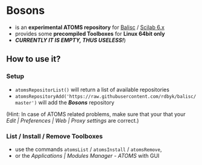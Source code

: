 # Bosons
- is an **experimental ATOMS repository** for [Balisc](https://github.com/rdbyk/balisc) / [Scilab 6.x](http://www.scilab.org/en/community/news/scilab6)
- provides some **precompiled Toolboxes** for **Linux 64bit only**
- _**CURRENTLY IT IS EMPTY, THUS USELESS!**_)

## How to use it?
### Setup
- `atomsRepositorList()` will return a list of available repositories
- `atomsRepositoryAdd('https://raw.githubusercontent.com/rdbyk/balisc/master')` will add the _**Bosons**_ repository

(Hint: In case of ATOMS related problems, make sure that your that your _Edit | Preferences | Web | Proxy settings_ are correct.)

### List / Install / Remove Toolboxes
- use the commands `atomsList` / `atomsInstall` / `atomsRemove`,
- or the _Applications | Modules Manager - ATOMS_ with GUI
